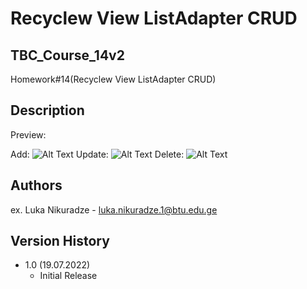 # Recyclew View ListAdapter CRUD
## TBC_Course_14v2
Homework#14(Recyclew View ListAdapter CRUD)



## Description
Preview:

Add: ![Alt Text](https://media.giphy.com/media/0uS6SC5DECUlCSOo7A/giphy.gif)
Update: ![Alt Text](https://media.giphy.com/media/cYIlxrjCaIE5pWiGVq/giphy.gif)
Delete: ![Alt Text](https://media.giphy.com/media/ri3AawFW9f8ZdbgPAA/giphy.gif)

## Authors

ex. Luka Nikuradze - luka.nikuradze.1@btu.edu.ge


## Version History

* 1.0 (19.07.2022)
    * Initial Release


